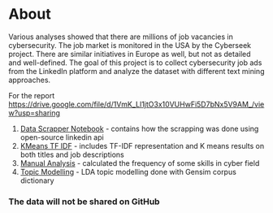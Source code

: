 # About
Various analyses showed that there are millions of job vacancies in cybersecurity. The job market is monitored in the USA by the Cyberseek project. There are similar initiatives in Europe as well, but not as detailed and well-defined. The goal of this project is to collect cybersecurity job ads from the LinkedIn platform and analyze the dataset with different text mining approaches.

For the report 
https://drive.google.com/file/d/1VmK_Ll1jtO3x10VUHwFi5D7bNx5V9AM_/view?usp=sharing


1) [Data Scrapper Notebook](https://github.com/Elshan777/cybersecurity-job-ad-analysis/blob/new_branch/notebooks/Data%20Scrapper.ipynb) - contains how the scrapping was done using open-source linkedin api
2) [KMeans TF IDF](https://github.com/Elshan777/cybersecurity-job-ad-analysis/blob/new_branch/notebooks/KMeans%20TF%20IDF.ipynb) - includes TF-IDF representation and K means results on both titles and job descriptions
3) [Manual Analysis](https://github.com/Elshan777/cybersecurity-job-ad-analysis/blob/new_branch/notebooks/Manual%20Analysis.ipynb) - calculated the frequency of some skills in cyber field
4) [Topic Modelling](https://github.com/Elshan777/cybersecurity-job-ad-analysis/blob/new_branch/notebooks/Topic%20Modelling.ipynb) - LDA topic modelling done with Gensim corpus dictionary 

### The data will not be shared on GitHub
